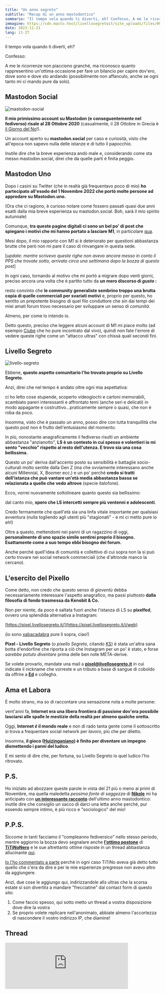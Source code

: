 ```yaml
---
title: "Un anno segreto"
subtitle: "Recap di un anno mastodontico"
sommario: "Il tempo vola quando ti diverti, eh? Confesso, A me le ricorrenze non piacciono granché, ma riconosco quanto rappresentino un'ottima occasione per fare un bilancio per capire dov'ero, dove sono e dove sto andando (possibilmente non affanculo, anche se ogni tanto mi ci mando pure da solo)."
immagine: https://cdn.masto.host/livellosegretoit/site_uploads/files/000/000/005/@1x/ae2c2ed79689631b.png 
date: 2023-11-21
lang: it-IT
---
```


Il tempo vola quando ti diverti, eh?

Confesso: 

A me le ricorrenze non piacciono granché, ma riconosco quanto rappresentino un'ottima occasione per fare un bilancio per capire dov'ero, dove sono e dove sto andando (possibilmente non affanculo, anche se ogni tanto mi ci mando pure da solo).

## Mastodon Social

![mastodon-social](https://files.mastodon.social/site_uploads/files/000/000/001/@1x/57c12f441d083cde.png)

**Il mio primissimo account su Mastodon (e conseguentemente nel fediverso) risale al 28 Ottobre 2020** (casualmente, il 28 Ottobre in Grecia è [il Giorno del No](https://it.m.wikipedia.org/wiki/Giorno_del_No)!).

Un account aperto su **mastodon.social** per caso e curiosità, visto che all'epoca non sapevo nulla delle istanze e di tutto il papocchio.

Inutile dire che la breve esperienza andò male e, considerando come sta messo mastodon.social, direi che da quelle parti è finita peggio.

## Mastodon Uno 

Dopo i casini su Twitter (che in realtà già frequentavo poco di mio) **ho partecipato all'esodo del 1 Novembre 2022 che portò molte persone ad approdare su Mastodon.uno.** 

(Ora che ci ragiono, è curioso notare come fossero passati quasi due anni esatti dalla mia breve esperienza su mastodon.social. Boh, sarà il mio spirito autunnale)

Comunque, **tra queste pagine digitali ci sono un bel po' di post che spiegano i motivi che mi hanno portato a lasciare M1**, in particolare [qua](/posts/ita/mastodon-migrazione-2/).

Mesi dopo, il mio rapporto con M1 si è deteriorato per questioni abbastanza brutte che però non mi pare il caso di rinvangare in questa sede.

[_update: mentre scrivevo queste righe non avevo ancora messo in conto il PPS che trovate sotto, arrivato circa una settimana dopo la bozza di questo post_]

In ogni caso, tornando al motivo che mi portò a migrare dopo venti giorni, preciso ancora una volta che è partito tutto da **un mero discorso di _gusto_ :** 

resto convinto che **le community generaliste sembrino troppo una brutta copia di quelle commerciali per svariati motivi** e, proprio per questo, ho sentito un prepotente bisogno di quel filo conduttore che sin dai tempi dei miei amati forum trovo necessario per sviluppare un senso di _comunità_.

Almeno, per come lo intendo io.

Detto questo, preciso che leggere alcuni account di M1 mi piace molto (ad esempio [Ciube](https://livellosegreto.it/@Lucatermite@mastodon.uno) che ho pure incontrato dal vivo), quindi non fate l'errore di vedere queste righe come un "attacco ultras" con chissà quali secondi fini. 

## Livello Segreto

![livello-segreto](https://cdn.masto.host/livellosegretoit/site_uploads/files/000/000/005/@1x/ae2c2ed79689631b.png)

Ebbene, **questo aspetto comunitario l'ho trovato proprio su Livello Segreto.**

Anzi, direi che nel tempo è andato oltre ogni mia aspettativa:

ci ho letto cose stupende, scoperto videogiochi e cartoni memorabili, scambiato pareri interessanti e affrontato temi (anche seri e delicati) in modo appagante e costruttivo...praticamente sempre o quasi, che non è roba da poco.

Insomma, visto che è passato un anno, posso dire con tutta tranquillità che questo post non è frutto dell'entusiasmo del momento.

In più, nonostante anagraficamente il fediverso risulti un ambiente abbastanza "anzianotto", **LS è un contesto in cui spesso e volentieri io mi sento "vecchio" rispetto al resto dell'utenza. E trovo sia una cosa bellissima.**

Questo un po' deriva dall'accento posto su sensibilità e battaglie socio-culturali molto sentite dalla Gen Z (ma che ovviamente interessano anche alcuni Millennial, X, Boomer ecc.) e un po' perché **credo si tratti dell'istanza che può vantare un'età media abbastanza bassa se relazionata a quelle che vedo altrove** (specie italofone).

Ecco, vorrei nuovamente sottolineare quanto questo sia bellissimo:

dal canto mio, **spero che LS intercetti sempre più ventenni e adolescenti**. 

Credo fermamente che quell'età sia una linfa vitale importante per qualsiasi avventura (nulla togliendo agli utenti più "stagionati" - e mi ci metto pure io eh!) 

Oltre a questo, mettendomi nei panni di un ragazzino di oggi, **personalmente di uno spazio simile sentirei proprio il bisogno. Esattamente come a suo tempo ebbi bisogno dei forum.**

Anche perché quell'idea di comunità e collettivo di cui sopra non la si può certo trovare nei social network commerciali (che d'altronde manco la cercano).

## L'esercito del Pixello 

Come detto, non credo che questo senso di _gioventù_ debba necessariamente interessare l'aspetto anagrafico, ma passi piuttosto **dalla filosofia di fondo trasmessa da Kenobit & Co.** 

Non per niente, da poco è saltata fuori anche l'istanza di LS su **pixelfed**, ovvero una splendida alternativa a Instagram: 

[https://pixel.livellosegreto.it/](https://pixel.livellosegreto.it/i/web) 

(io sono [xabacadabra](https://pixel.livellosegreto.it/i/web/profile/627614251342880884) pure lì sopra, ciao!)

**Pixel - Livello Segreto** (o _pixello Segreto_, citando [KS](https://livellosegreto.it/@KSGamingLife)) è stata un'altra sana botta d'endorfine che riporta a ciò che Instagram per un po' è stato, e forse _sarebbe potuto diventare_ prima delle ben note META-derive.

Se volete provarlo, mandate una mail a **pixel@livellosegreto.it** in cui indicate il nickname che vorreste e un tributo a base di sangue di coboldo da offrire a [**Ed**](https://livellosegreto.it/@ed) e colleghɜ.

## Ama et Labora

È molto strano, ma so di raccontare una sensazione nota a molte persone: 

vent'anni fa, **Internet era una libera frontiera di passione dov'era possibile lasciarsi alle spalle le mestizie della realtà per almeno qualche oretta.**

Oggi, **Internet _è_ il mondo reale** e non di rado tanta gente come il sottoscritto si trova a frequentare social network per _lavoro_, più che per diletto.

Insomma, **il gioco ([Huizinganiano](https://it.wikipedia.org/wiki/Homo_Ludens)) è finito per diventare un impegno dismettendo i panni del ludico**.

E mi sento di dire che, per fortuna, su Livello Segreto io quel ludico l'ho ritrovato.

## P.S.

Ho iniziato ad abozzare queste parole in vista del 21 più o meno ai primi di Novembre, ma quella maledetta _pessima fonte di saggezza_ di [**Nikole**](https://livellosegreto.it/@nikole) mi ha anticipato con [**un interessante racconto**](https://www.nikolececcarelli.it/un-anno-di-mastodon-la-terra-promessa-e-la-striscia-di-gaza) dell'ultimo anno mastodontico: inutile dire che consiglio un sacco di darci una letta anche perché, pur essendo sempre intimo, è più ricco e "sociologico" del mio!

## P.P.S. 

Siccome in tanti facciamo il "compleanno fediversico" nello stesso periodo, mentre aggiorno la bozza devo segnalare anche [**l'ottimo postone**](https://www.77nn.it/2023/11/18/primo-anno-nel-fediverso.html) di [**TiTiNoNero**](https://livellosegreto.it/@77nn@goto.77nn.it) e le sue altrettanto ottime risposte in un thread abbastanza allucinante [qui](https://mastodon.uno/@FronteAmpio/111437867393978344). 

[Io l'ho commentato a parte](https://livellosegreto.it/@xabacadabra/111439691247716734) perchè in ogni caso TiTiNo aveva già detto tutto quello che c'era da dire e per le mie esperienze pregresse non avevo altro da aggiungere.

Anzi, due cose le aggiungo qui, indirizzandole allɜ ultras che la scorsa estate si son divertitɜ a mandare "frecciatine" dal contact form di questo sito:

1) Come faccio spesso, qui sotto metto un thread a vostra disposizione dove dire la vostra
2) Se proprio volete replicare nell'anonimato, abbiate almeno l'accortezza di nascondere il vostro indirizzo IP, che diamine!

## Thread

<iframe src="https://livellosegreto.it/@xabacadabra/111443872366229429/embed" class="mastodon-embed" style="max-width: 100%; border: 0" width="400" allowfullscreen="allowfullscreen"></iframe><script src="https://livellosegreto.it/embed.js" async="async"></script>